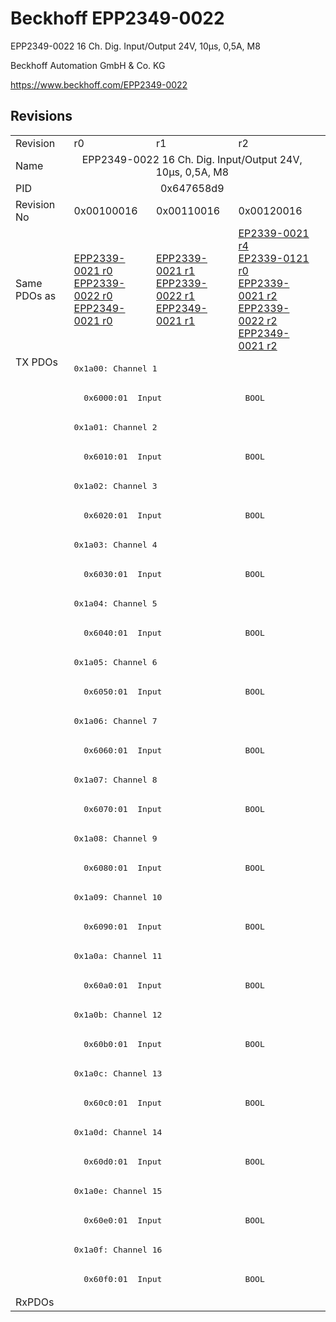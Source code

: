 # Beckhoff EPP2349-0022

EPP2349-0022 16 Ch. Dig. Input/Output 24V, 10µs, 0,5A, M8

Beckhoff Automation GmbH & Co. KG

https://www.beckhoff.com/EPP2349-0022

## Revisions
<table>
<tr >
<td>Revision</td>
<td>r0</td>
<td>r1</td>
<td>r2</td>
</tr>
<tr >
<td>Name</td>
<td colspan=3 align="center">EPP2349-0022 16 Ch. Dig. Input/Output 24V, 10µs, 0,5A, M8</td>
</tr>
<tr >
<td>PID</td>
<td colspan=3 align="center">0x647658d9</td>
</tr>
<tr >
<td>Revision No</td>
<td>0x00100016</td>
<td>0x00110016</td>
<td>0x00120016</td>
</tr>
<tr >
<td>Same PDOs as</td>
<td><a href="EPP2339-0021">EPP2339-0021 r0</a><br/><a href="EPP2339-0022">EPP2339-0022 r0</a><br/><a href="EPP2349-0021">EPP2349-0021 r0</a></td>
<td><a href="EPP2339-0021">EPP2339-0021 r1</a><br/><a href="EPP2339-0022">EPP2339-0022 r1</a><br/><a href="EPP2349-0021">EPP2349-0021 r1</a></td>
<td><a href="EP2339-0021">EP2339-0021 r4</a><br/><a href="EP2339-0121">EP2339-0121 r0</a><br/><a href="EPP2339-0021">EPP2339-0021 r2</a><br/><a href="EPP2339-0022">EPP2339-0022 r2</a><br/><a href="EPP2349-0021">EPP2349-0021 r2</a></td>
</tr>
<tr class="txpdo">
<td rowspan=32 valign=top>TX PDOs</td>
<td colspan=3 align="left"><pre>0x1a00: Channel 1</pre></td>
<td></td>
</tr>
<tr class="txpdo">
<td colspan=3 align="left"><pre>  0x6000:01  Input                 BOOL</pre></td>
</tr>
<tr class="txpdo">
<td colspan=3 align="left"><pre>0x1a01: Channel 2</pre></td>
</tr>
<tr class="txpdo">
<td colspan=3 align="left"><pre>  0x6010:01  Input                 BOOL</pre></td>
</tr>
<tr class="txpdo">
<td colspan=3 align="left"><pre>0x1a02: Channel 3</pre></td>
</tr>
<tr class="txpdo">
<td colspan=3 align="left"><pre>  0x6020:01  Input                 BOOL</pre></td>
</tr>
<tr class="txpdo">
<td colspan=3 align="left"><pre>0x1a03: Channel 4</pre></td>
</tr>
<tr class="txpdo">
<td colspan=3 align="left"><pre>  0x6030:01  Input                 BOOL</pre></td>
</tr>
<tr class="txpdo">
<td colspan=3 align="left"><pre>0x1a04: Channel 5</pre></td>
</tr>
<tr class="txpdo">
<td colspan=3 align="left"><pre>  0x6040:01  Input                 BOOL</pre></td>
</tr>
<tr class="txpdo">
<td colspan=3 align="left"><pre>0x1a05: Channel 6</pre></td>
</tr>
<tr class="txpdo">
<td colspan=3 align="left"><pre>  0x6050:01  Input                 BOOL</pre></td>
</tr>
<tr class="txpdo">
<td colspan=3 align="left"><pre>0x1a06: Channel 7</pre></td>
</tr>
<tr class="txpdo">
<td colspan=3 align="left"><pre>  0x6060:01  Input                 BOOL</pre></td>
</tr>
<tr class="txpdo">
<td colspan=3 align="left"><pre>0x1a07: Channel 8</pre></td>
</tr>
<tr class="txpdo">
<td colspan=3 align="left"><pre>  0x6070:01  Input                 BOOL</pre></td>
</tr>
<tr class="txpdo">
<td colspan=3 align="left"><pre>0x1a08: Channel 9</pre></td>
</tr>
<tr class="txpdo">
<td colspan=3 align="left"><pre>  0x6080:01  Input                 BOOL</pre></td>
</tr>
<tr class="txpdo">
<td colspan=3 align="left"><pre>0x1a09: Channel 10</pre></td>
</tr>
<tr class="txpdo">
<td colspan=3 align="left"><pre>  0x6090:01  Input                 BOOL</pre></td>
</tr>
<tr class="txpdo">
<td colspan=3 align="left"><pre>0x1a0a: Channel 11</pre></td>
</tr>
<tr class="txpdo">
<td colspan=3 align="left"><pre>  0x60a0:01  Input                 BOOL</pre></td>
</tr>
<tr class="txpdo">
<td colspan=3 align="left"><pre>0x1a0b: Channel 12</pre></td>
</tr>
<tr class="txpdo">
<td colspan=3 align="left"><pre>  0x60b0:01  Input                 BOOL</pre></td>
</tr>
<tr class="txpdo">
<td colspan=3 align="left"><pre>0x1a0c: Channel 13</pre></td>
</tr>
<tr class="txpdo">
<td colspan=3 align="left"><pre>  0x60c0:01  Input                 BOOL</pre></td>
</tr>
<tr class="txpdo">
<td colspan=3 align="left"><pre>0x1a0d: Channel 14</pre></td>
</tr>
<tr class="txpdo">
<td colspan=3 align="left"><pre>  0x60d0:01  Input                 BOOL</pre></td>
</tr>
<tr class="txpdo">
<td colspan=3 align="left"><pre>0x1a0e: Channel 15</pre></td>
</tr>
<tr class="txpdo">
<td colspan=3 align="left"><pre>  0x60e0:01  Input                 BOOL</pre></td>
</tr>
<tr class="txpdo">
<td colspan=3 align="left"><pre>0x1a0f: Channel 16</pre></td>
</tr>
<tr class="txpdo">
<td colspan=3 align="left"><pre>  0x60f0:01  Input                 BOOL</pre></td>
</tr>
<tr >
<td>RxPDOs</td>
<td colspan=3 align="left"></td>
</tr>
</table>
